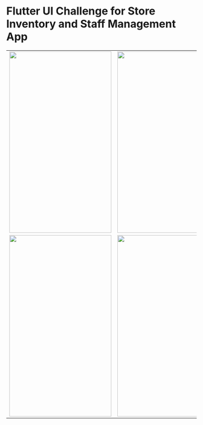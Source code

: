 # Flutter UI Challenge for Store Inventory and Staff Management App

<table>
  <tr>
    <td><img src="https://github.com/kehindeegunjobi93/flutter-ui-challenge/blob/master/screenshots/Screenshot_1597522209.png" width=270 height=480></td>
    <td><img src="https://github.com/kehindeegunjobi93/flutter-ui-challenge/blob/master/screenshots/Screenshot_1597522442.png" width=270 height=480></td>
    <td><img src="https://github.com/kehindeegunjobi93/flutter-ui-challenge/blob/master/screenshots/Screenshot_1597522449.png" width=270 height=480></td>
  </tr>
    <tr>
    <td><img src="https://github.com/kehindeegunjobi93/flutter-ui-challenge/blob/master/screenshots/Screenshot_1597522464.png" width=270 height=480></td>
    <td><img src="https://github.com/kehindeegunjobi93/flutter-ui-challenge/blob/master/screenshots/Screenshot_1597522469.png" width=270 height=480></td>
         <td><img src="https://github.com/kehindeegunjobi93/flutter-ui-challenge/blob/master/screenshots/Screenshot_1597522480.png" width=270 height=480></td>
  </tr>
 </table>
